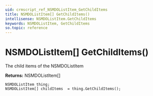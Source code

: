```yaml
---
uid: crmscript_ref_NSMDOListItem_GetChildItems
title: NSMDOListItem[] GetChildItems()
intellisense: NSMDOListItem.GetChildItems
keywords: NSMDOListItem, GetChildItems
so.topic: reference
---
```


# NSMDOListItem[] GetChildItems()

The child items of the NSMDOListItem

**Returns:** NSMDOListItem[]

```crmscript
NSMDOListItem thing;
NSMDOListItem[] childItems  = thing.GetChildItems();
```

